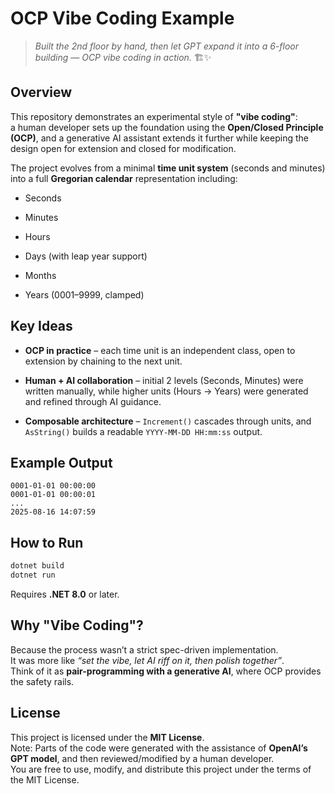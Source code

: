 OCP Vibe Coding Example
=======================

> _Built the 2nd floor by hand, then let GPT expand it into a 6-floor building — OCP vibe coding in action._ 🏗️✨

Overview
--------

This repository demonstrates an experimental style of **"vibe coding"**:  
a human developer sets up the foundation using the **Open/Closed Principle (OCP)**, and a generative AI assistant extends it further while keeping the design open for extension and closed for modification.

The project evolves from a minimal **time unit system** (seconds and minutes) into a full **Gregorian calendar** representation including:

*   Seconds
    
*   Minutes
    
*   Hours
    
*   Days (with leap year support)
    
*   Months
    
*   Years (0001–9999, clamped)
    

Key Ideas
---------

*   **OCP in practice** – each time unit is an independent class, open to extension by chaining to the next unit.
    
*   **Human + AI collaboration** – initial 2 levels (Seconds, Minutes) were written manually, while higher units (Hours → Years) were generated and refined through AI guidance.
    
*   **Composable architecture** – `Increment()` cascades through units, and `AsString()` builds a readable `YYYY-MM-DD HH:mm:ss` output.
    

Example Output
--------------

```text
0001-01-01 00:00:00
0001-01-01 00:00:01
...
2025-08-16 14:07:59
```

How to Run
----------

```bash
dotnet build
dotnet run
```

Requires **.NET 8.0** or later.

Why "Vibe Coding"?
------------------

Because the process wasn’t a strict spec-driven implementation.  
It was more like _“set the vibe, let AI riff on it, then polish together”_.  
Think of it as **pair-programming with a generative AI**, where OCP provides the safety rails.

License
-------

This project is licensed under the **MIT License**.  
Note: Parts of the code were generated with the assistance of **OpenAI’s GPT model**, and then reviewed/modified by a human developer.  
You are free to use, modify, and distribute this project under the terms of the MIT License.


